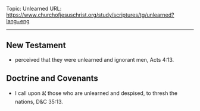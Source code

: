 Topic: Unlearned
URL: https://www.churchofjesuschrist.org/study/scriptures/tg/unlearned?lang=eng

---

## New Testament

- perceived that they were unlearned and ignorant men, Acts 4:13.

## Doctrine and Covenants

- I call upon â¦ those who are unlearned and despised, to thresh the nations, D&C 35:13.


